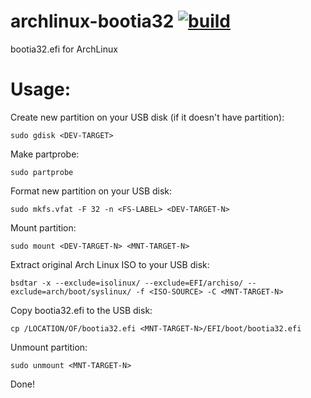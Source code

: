 # archlinux-bootia32 [![build](https://github.com/ElXreno/archlinux-bootia32/actions/workflows/build.yml/badge.svg)](https://github.com/ElXreno/archlinux-bootia32/actions/workflows/build.yml)
bootia32.efi for ArchLinux 

# Usage:
Create new partition on your USB disk (if it doesn't have partition):

    sudo gdisk <DEV-TARGET>
    
Make partprobe:

    sudo partprobe
    
Format new partition on your USB disk:
    
    sudo mkfs.vfat -F 32 -n <FS-LABEL> <DEV-TARGET-N>
    
Mount partition:

    sudo mount <DEV-TARGET-N> <MNT-TARGET-N>
    
Extract original Arch Linux ISO to your USB disk:

    bsdtar -x --exclude=isolinux/ --exclude=EFI/archiso/ --exclude=arch/boot/syslinux/ -f <ISO-SOURCE> -C <MNT-TARGET-N>
    
Copy bootia32.efi to the USB disk:

    cp /LOCATION/OF/bootia32.efi <MNT-TARGET-N>/EFI/boot/bootia32.efi
    
Unmount partition:

    sudo unmount <MNT-TARGET-N>
    
Done! 

